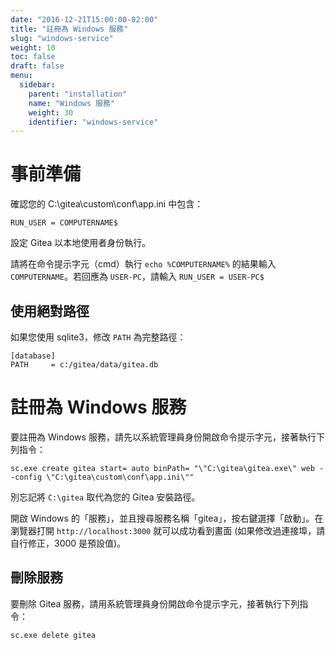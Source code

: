 ```yaml
---
date: "2016-12-21T15:00:00-02:00"
title: "註冊為 Windows 服務"
slug: "windows-service"
weight: 10
toc: false
draft: false
menu:
  sidebar:
    parent: "installation"
    name: "Windows 服務"
    weight: 30
    identifier: "windows-service"
---
```


# 事前準備

確認您的 C:\gitea\custom\conf\app.ini 中包含：

```
RUN_USER = COMPUTERNAME$
```

設定 Gitea 以本地使用者身份執行。

請將在命令提示字元（cmd）執行 `echo %COMPUTERNAME%` 的結果輸入 `COMPUTERNAME`。若回應為 `USER-PC`，請輸入 `RUN_USER = USER-PC$`

## 使用絕對路徑

如果您使用 sqlite3，修改 `PATH` 為完整路徑：

```
[database]
PATH     = c:/gitea/data/gitea.db
```

# 註冊為 Windows 服務

要註冊為 Windows 服務，請先以系統管理員身份開啟命令提示字元，接著執行下列指令：

```
sc.exe create gitea start= auto binPath= "\"C:\gitea\gitea.exe\" web --config \"C:\gitea\custom\conf\app.ini\""
```

別忘記將 `C:\gitea` 取代為您的 Gitea 安裝路徑。

開啟 Windows 的「服務」，並且搜尋服務名稱「gitea」，按右鍵選擇「啟動」。在瀏覽器打開 `http://localhost:3000` 就可以成功看到畫面 (如果修改過連接埠，請自行修正，3000 是預設值)。

## 刪除服務

要刪除 Gitea 服務，請用系統管理員身份開啟命令提示字元，接著執行下列指令：

```
sc.exe delete gitea
```
